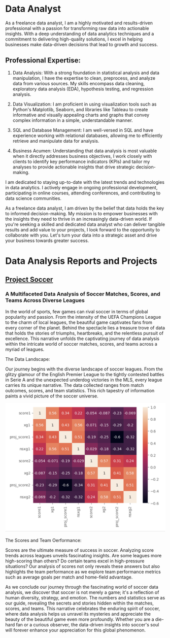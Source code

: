 # Data Analyst
As a freelance data analyst, I am a highly motivated and results-driven professional with a passion for transforming raw data into actionable insights. With a deep understanding of data analytics techniques and a commitment to delivering high-quality solutions, I excel in helping businesses make data-driven decisions that lead to growth and success.

## Professional Expertise:

1. Data Analysis: With a strong foundation in statistical analysis and data manipulation, I have the expertise to clean, preprocess, and analyze data from various sources. My skills encompass data cleaning, exploratory data analysis (EDA), hypothesis testing, and regression analysis.

2. Data Visualization: I am proficient in using visualization tools such as Python's Matplotlib, Seaborn, and libraries like Tableau to create informative and visually appealing charts and graphs that convey complex information in a simple, understandable manner.

3. SQL and Database Management: I am well-versed in SQL and have experience working with relational databases, allowing me to efficiently retrieve and manipulate data for analysis.

4. Business Acumen: Understanding that data analysis is most valuable when it directly addresses business objectives, I work closely with clients to identify key performance indicators (KPIs) and tailor my analyses to provide actionable insights that drive strategic decision-making.

I am dedicated to staying up-to-date with the latest trends and technologies in data analytics. I actively engage in ongoing professional development, participating in online courses, attending conferences, and contributing to data science communities.

As a freelance data analyst, I am driven by the belief that data holds the key to informed decision-making. My mission is to empower businesses with the insights they need to thrive in an increasingly data-driven world. If you're seeking a skilled and dedicated data analyst who can deliver tangible results and add value to your projects, I look forward to the opportunity to collaborate with you. Let's turn your data into a strategic asset and drive your business towards greater success.

# Data Analysis Reports and Projects
## [Project Soccer](https://github.com/afc523/Portfolio/blob/main/Project_Soccer.ipynb)
### A Multifaceted Data Analysis of Soccer Matches, Scores, and Teams Across Diverse Leagues

In the world of sports, few games can rival soccer in terms of global popularity and passion. From the intensity of the UEFA Champions League to the charm of local leagues, the beautiful game captivates fans from every corner of the planet. Behind the spectacle lies a treasure trove of data that holds the stories of triumphs, heartbreaks, and the relentless pursuit of excellence. This narrative unfolds the captivating journey of data analysis within the intricate world of soccer matches, scores, and teams across a myriad of leagues.

The Data Landscape:

Our journey begins with the diverse landscape of soccer leagues. From the glitzy glamour of the English Premier League to the tightly contested battles in Serie A and the unexpected underdog victories in the MLS, every league carries its unique narrative. The data collected ranges from match outcomes, scores, and team statistics. This rich tapestry of information paints a vivid picture of the soccer universe.

![Heat Map of Correlations](/Image.png)

The Scores and Team Oerformance:

Scores are the ultimate measure of success in soccer. Analyzing score trends across leagues unveils fascinating insights. Are some leagues more high-scoring than others? Do certain teams excel in high-pressure situations? Our analysis of scores not only reveals these answers but also highlights the team performance as we explore team performance metrics such as average goals per match and home-field advantage.

As we conclude our journey through the fascinating world of soccer data analysis, we discover that soccer is not merely a game; it's a reflection of human diversity, strategy, and emotion. The numbers and statistics serve as our guide, revealing the secrets and stories hidden within the matches, scores, and teams. This narrative celebrates the enduring spirit of soccer, where data analysis helps us unravel its mysteries and appreciate the beauty of the beautiful game even more profoundly. Whether you are a die-hard fan or a curious observer, the data-driven insights into soccer's soul will forever enhance your appreciation for this global phenomenon.

